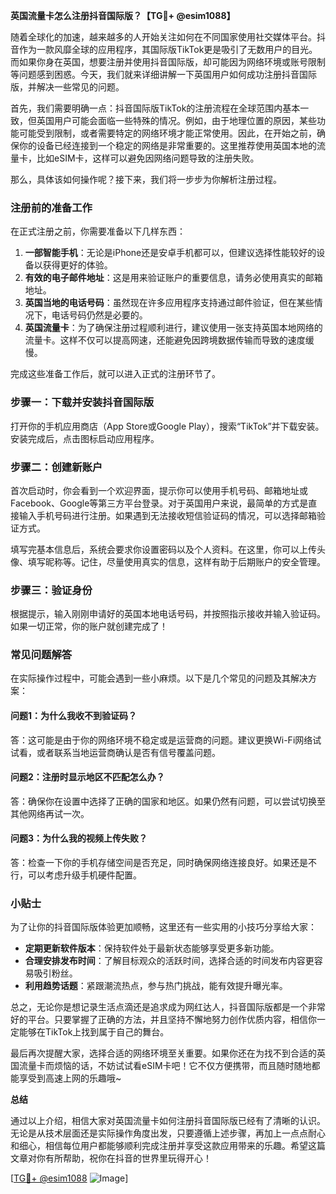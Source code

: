 **英国流量卡怎么注册抖音国际版？【TG💪+ @esim1088】**

随着全球化的加速，越来越多的人开始关注如何在不同国家使用社交媒体平台。抖音作为一款风靡全球的应用程序，其国际版TikTok更是吸引了无数用户的目光。而如果你身在英国，想要注册并使用抖音国际版，却可能因为网络环境或账号限制等问题感到困惑。今天，我们就来详细讲解一下英国用户如何成功注册抖音国际版，并解决一些常见的问题。

首先，我们需要明确一点：抖音国际版TikTok的注册流程在全球范围内基本一致，但英国用户可能会面临一些特殊的情况。例如，由于地理位置的原因，某些功能可能受到限制，或者需要特定的网络环境才能正常使用。因此，在开始之前，确保你的设备已经连接到一个稳定的网络是非常重要的。这里推荐使用英国本地的流量卡，比如eSIM卡，这样可以避免因网络问题导致的注册失败。

那么，具体该如何操作呢？接下来，我们将一步步为你解析注册过程。

### 注册前的准备工作

在正式注册之前，你需要准备以下几样东西：

1. **一部智能手机**：无论是iPhone还是安卓手机都可以，但建议选择性能较好的设备以获得更好的体验。
2. **有效的电子邮件地址**：这是用来验证账户的重要信息，请务必使用真实的邮箱地址。
3. **英国当地的电话号码**：虽然现在许多应用程序支持通过邮件验证，但在某些情况下，电话号码仍然是必要的。
4. **英国流量卡**：为了确保注册过程顺利进行，建议使用一张支持英国本地网络的流量卡。这样不仅可以提高网速，还能避免因跨境数据传输而导致的速度缓慢。

完成这些准备工作后，就可以进入正式的注册环节了。

### 步骤一：下载并安装抖音国际版

打开你的手机应用商店（App Store或Google Play），搜索“TikTok”并下载安装。安装完成后，点击图标启动应用程序。

### 步骤二：创建新账户

首次启动时，你会看到一个欢迎界面，提示你可以使用手机号码、邮箱地址或Facebook、Google等第三方平台登录。对于英国用户来说，最简单的方式是直接输入手机号码进行注册。如果遇到无法接收短信验证码的情况，可以选择邮箱验证方式。

填写完基本信息后，系统会要求你设置密码以及个人资料。在这里，你可以上传头像、填写昵称等。记住，尽量使用真实的信息，这样有助于后期账户的安全管理。

### 步骤三：验证身份

根据提示，输入刚刚申请好的英国本地电话号码，并按照指示接收并输入验证码。如果一切正常，你的账户就创建完成了！

### 常见问题解答

在实际操作过程中，可能会遇到一些小麻烦。以下是几个常见的问题及其解决方案：

#### 问题1：为什么我收不到验证码？

答：这可能是由于你的网络环境不稳定或是运营商的问题。建议更换Wi-Fi网络试试看，或者联系当地运营商确认是否有信号覆盖问题。

#### 问题2：注册时显示地区不匹配怎么办？

答：确保你在设置中选择了正确的国家和地区。如果仍然有问题，可以尝试切换至其他网络再试一次。

#### 问题3：为什么我的视频上传失败？

答：检查一下你的手机存储空间是否充足，同时确保网络连接良好。如果还是不行，可以考虑升级手机硬件配置。

### 小贴士

为了让你的抖音国际版体验更加顺畅，这里还有一些实用的小技巧分享给大家：

- **定期更新软件版本**：保持软件处于最新状态能够享受更多新功能。
- **合理安排发布时间**：了解目标观众的活跃时间，选择合适的时间发布内容更容易吸引粉丝。
- **利用趋势话题**：紧跟潮流热点，参与热门挑战，能有效提升曝光率。

总之，无论你是想记录生活点滴还是追求成为网红达人，抖音国际版都是一个非常好的平台。只要掌握了正确的方法，并且坚持不懈地努力创作优质内容，相信你一定能够在TikTok上找到属于自己的舞台。

最后再次提醒大家，选择合适的网络环境至关重要。如果你还在为找不到合适的英国流量卡而烦恼的话，不妨试试看eSIM卡吧！它不仅方便携带，而且随时随地都能享受到高速上网的乐趣哦~

**总结**

通过以上介绍，相信大家对英国流量卡如何注册抖音国际版已经有了清晰的认识。无论是从技术层面还是实际操作角度出发，只要遵循上述步骤，再加上一点点耐心和细心，相信每位用户都能够顺利完成注册并享受这款应用带来的乐趣。希望这篇文章对你有所帮助，祝你在抖音的世界里玩得开心！

[[TG💪+ @esim1088](https://t.me/s/esim1088) ![Image](https://i.postimg.cc/4NQfJmqS/Snipaste-2025-05-13-00-14-12.png)]